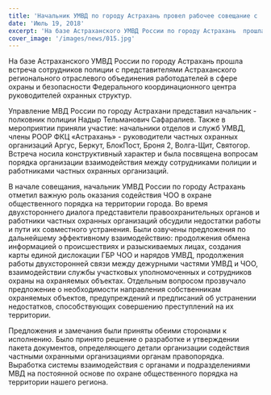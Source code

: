 ```yaml
---
title: 'Начальник УМВД по городу Астрахань провел рабочее совещание с  членами РООР ФКЦ «Астрахань»'
date: 'Июль 19, 2018'
excerpt: 'На базе Астраханского УМВД России по городу Астрахань  прошла встреча сотрудников полиции с представителями Астраханского регионального отраслевого объединения работодателей в сфере охраны и безопасности Федерального координационного центра руководителей охранных структур. '
cover_image: '/images/news/015.jpg'
---
```


На базе Астраханского УМВД России по городу Астрахань прошла встреча сотрудников полиции с представителями Астраханского регионального отраслевого объединения работодателей в сфере охраны и безопасности Федерального координационного центра руководителей охранных структур.

Управление МВД России по городу Астрахани представил начальник - полковник полиции Надыр Тельманович Сафаралиев. Также в мероприятии приняли участие: начальники отделов и служб УМВД, члены РООР ФКЦ «Астрахань» - руководители частных охранных организаций Аргус, Беркут, БлокПост, Броня 2, Волга-Щит, Святогор. Встреча носила конструктивный характер и была посвящена вопросам порядка организации взаимодействия между сотрудниками полиции и работниками частных охранных организаций.

В начале совещания, начальник УМВД России по городу Астрахань отметил важную роль оказания содействия ЧОО в охране общественного порядка на территории города. Во время двухстороннего диалога представители правоохранительных органов и работники частных охранных организаций обсудили недостатки работы и пути их совместного устранения. Были озвучены предложения по дальнейшему эффективному взаимодействию: продолжения обмена информацией о происшествиях и разыскиваемых лицах, создания карты единой дислокации ГБР ЧОО и нарядов УМВД, продолжения работы двухсторонней связи между дежурными частями УМВД и ЧОО, взаимодействии службы участковых уполномоченных и сотрудников охраны на охраняемых объектах. Отдельным вопросом прозвучало предложение о необходимости направления собственникам охраняемых объектов, предупреждений и предписаний об устранении недостатков, способствующих совершению преступлений на их территории.

Предложения и замечания были приняты обеими сторонами к исполнению. Было принято решение о разработке и утверждении пакета документов, определяющего детали организации содействия частными охранными организациями органам правопорядка. Выработка системы взаимодействия с органами и подразделениями МВД на постоянной основе по охране общественного порядка на территории нашего региона.
